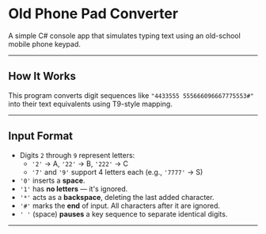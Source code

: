 # Old Phone Pad Converter

A simple C# console app that simulates typing text using an old-school mobile phone keypad.

---

## How It Works

This program converts digit sequences like `"4433555 555666096667775553#"` into their text equivalents using T9-style mapping.

---

## Input Format

- Digits `2` through `9` represent letters:
  - `'2'` → A, `'22'` → B, `'222'` → C
  - `'7'` and `'9'` support 4 letters each (e.g., `'7777'` → S)
- `'0'` inserts a **space**.
- `'1'` has **no letters** — it's ignored.
- `'*'` acts as a **backspace**, deleting the last added character.
- `'#'` marks the **end** of input. All characters after it are ignored.
- `' '` (space) **pauses** a key sequence to separate identical digits.

---


